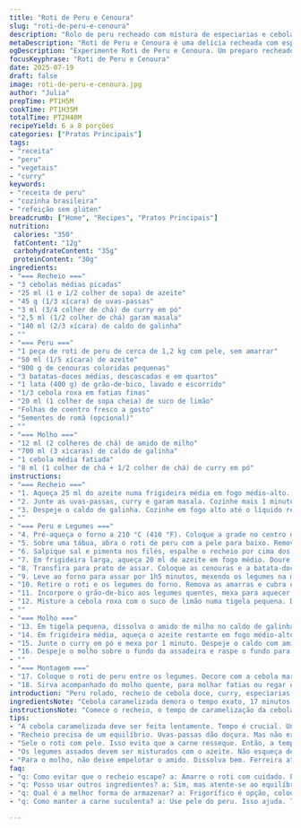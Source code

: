 ```yaml
---
title: "Roti de Peru e Cenoura"
slug: "roti-de-peru-e-cenoura"
description: "Rolo de peru recheado com mistura de especiarias e cebolas caramelizadas, acompanhado de cenouras coloridas, batata-doce e grão-de-bico. Molho espesso com curry e caldo de galinha. Alterações na quantidade de ingredientes e substituição de alguns elementos para dar um toque diferente e ajustar os tempos de cocção. Sem glúten, lactose ou ovos. Servir com coentro fresco e opcionalmente romã para um toque ácido e colorido."
metaDescription: "Roti de Peru e Cenoura é uma delícia recheada com especiarias, acompanhada de legumes coloridos e um molho espesso de curry."
ogDescription: "Experimente Roti de Peru e Cenoura. Um preparo recheado, com legumes assados e um molho de curry que encanta."
focusKeyphrase: "Roti de Peru e Cenoura"
date: 2025-07-19
draft: false
image: roti-de-peru-e-cenoura.jpg
author: "Julia"
prepTime: PT1H5M
cookTime: PT1H35M
totalTime: PT2H40M
recipeYield: 6 a 8 porções
categories: ["Pratos Principais"]
tags:
- "receita"
- "peru"
- "vegetais"
- "curry"
keywords:
- "receita de peru"
- "cozinha brasileira"
- "refeição sem glúten"
breadcrumb: ["Home", "Recipes", "Pratos Principais"]
nutrition: 
 calories: "350"
 fatContent: "12g"
 carbohydrateContent: "35g"
 proteinContent: "30g"
ingredients:
- "=== Recheio ==="
- "3 cebolas médias picadas"
- "25 ml (1 e 1/2 colher de sopa) de azeite"
- "45 g (1/3 xícara) de uvas-passas"
- "3 ml (3/4 colher de chá) de curry em pó"
- "2,5 ml (1/2 colher de chá) garam masala"
- "140 ml (2/3 xícara) de caldo de galinha"
- ""
- "=== Peru ==="
- "1 peça de roti de peru de cerca de 1,2 kg com pele, sem amarrar"
- "50 ml (1/5 xícara) de azeite"
- "900 g de cenouras coloridas pequenas"
- "3 batatas-doces médias, descascadas e em quartos"
- "1 lata (400 g) de grão-de-bico, lavado e escorrido"
- "1/3 cebola roxa em fatias finas"
- "20 ml (1 colher de sopa cheia) de suco de limão"
- "Folhas de coentro fresco a gosto"
- "Sementes de romã (opcional)"
- ""
- "=== Molho ==="
- "12 ml (2 colheres de chá) de amido de milho"
- "700 ml (3 xícaras) de caldo de galinha"
- "1 cebola média fatiada"
- "8 ml (1 colher de chá + 1/2 colher de chá) de curry em pó"
instructions:
- "=== Recheio ==="
- "1. Aqueça 25 ml do azeite numa frigideira média em fogo médio-alto. Adicione as cebolas e mexa ocasionalmente por cerca de 17 minutos, até ficarem douradas e quase caramelizadas."
- "2. Junte as uvas-passas, curry e garam masala. Cozinhe mais 1 minuto, mexendo sempre para liberar aromas."
- "3. Despeje o caldo de galinha. Cozinhe em fogo alto até o líquido reduzir quase totalmente, uns 6 minutos. Ajuste sal e pimenta. Deixe esfriar."
- ""
- "=== Peru e Legumes ==="
- "4. Pré-aqueça o forno a 210 °C (410 °F). Coloque a grade no centro do forno."
- "5. Sobre uma tábua, abra o roti de peru com a pele para baixo. Remova os filés e reserve ao centro."
- "6. Salpique sal e pimenta nos filés, espalhe o recheio por cima dos filés. Enrole cuidadosamente e use barbante culinário para amarrar o roti, deixando pontas para dar um nó. Finalize com uma volta do barbante ao redor pra manter firme."
- "7. Em frigideira larga, aqueça 20 ml de azeite em fogo médio. Doure o roti em todos os lados, uns 5 minutos no total, até pegar cor."
- "8. Transfira para prato de assar. Coloque as cenouras e a batata-doce ao redor. Regue com o azeite restante, tempere com sal e pimenta. Misture para envolver bem os legumes."
- "9. Leve ao forno para assar por 1h5 minutos, mexendo os legumes na metade do tempo para dourar por igual. Use um termômetro para carne: o recheio deve atingir 73 °C (163 °F)."
- "10. Retire o roti e os legumes do forno. Remova as amarras e cubra o roti com papel alumínio. Deixe descansar enquanto prepara o molho."
- "11. Incorpore o grão-de-bico aos legumes quentes, mexa para aquecer, ajuste temperos. Sirva em travessa aquecida."
- "12. Misture a cebola roxa com o suco de limão numa tigela pequena. Deixe descansar 10 minutos para marinar."
- ""
- "=== Molho ==="
- "13. Em tigela pequena, dissolva o amido de milho no caldo de galinha até ficar homogêneo."
- "14. Em frigideira média, aqueça o azeite restante em fogo médio-alto. Adicione a cebola e refogue até dourar, 7 minutos aproximadamente."
- "15. Junte o curry em pó e mexa por 1 minuto. Despeje o caldo com amido, mexendo sempre para evitar grumos. Aumente o fogo e deixe ferver por cerca de 11 minutos, até o molho reduzir pela metade e engrossar."
- "16. Despeje o molho sobre o fundo da assadeira e raspe o fundo para soltar todos os resíduos caramelizados. Tempere com sal e pimenta. Transfira para molheira."
- ""
- "=== Montagem ==="
- "17. Coloque o roti de peru entre os legumes. Decore com a cebola marinado, folhas de coentro e sementes de romã se quiser algo mais vibrante e ácido."
- "18. Sirva acompanhado do molho quente, para molhar fatias ou regar os legumes."
introduction: "Peru rolado, recheio de cebola doce, curry, especiarias indianas, uvas-passas e caldo de galinha. Cenouras coloridas com batata-doce, tudo assado junto. Grão-de-bico pra enriquecer. Molho denso de curry, cebola dourada, caldo concentrado. Cebola roxa maridada no suco de limão fresco pra dar frescor. Coentro limpando o paladar, pontinhos de romã pra crocância e cor. Alterei as quantidades dos ingredientes pra um toque menos doce, um pouco mais pele no roti. Troquei os 540 ml de grão-de-bico original por uma lata menor e pratos com menos óleo. Cozinhar até o recheio chamar de pronto: 73 graus no centro.  Tempo do molho estendido, para pegar textura de calda forte, nada aguado. Um toque brasileiro nas especiarias indianas, com menos garam masala, realçando o curry simples. Perfeito pra reunir gente em torno da mesa, festa pro olho e pro estômago, nada enjoativo, do jeito que a gente gosta."
ingredientsNote: "Cebola caramelizada demora o tempo exato, 17 minutos sem pressa, mexendo pouco. As uvas-passas devem ser hidratadas na gordura do azeite e especiarias, por isso coloquei um pouco mais. O caldo de galinha concentrado ajuda a dar globo no recheio, usa-se a água até evaporar, sem pensar duas vezes. O roti ideal é com pele para manter o interior úmido, evitar ressecamento. O barbante feito à mão segura tudo no lugar, sem apertar demais pra não espirrar o recheio. As cenouras coloridas trazem tocante visual, batata-doce pela doçura saudável e o grão-de-bico adiciona textura e proteína extra, substituindo outro legume que seria mais comum, como batata inglesa. A cebola roxa marinar em suco de limão cria frescor e quebra qualquer gordura adicionada. As sementes de romã são opcionais, mas recomendo pelo toque ácido e crocante. O molho espesso, feito com amido, é a colcha de retalhos da receita, que cobre tudo e faz a junção perfeita entre carne e legumes. Troquei e diminui um pouco o azeite, pra receita não ficar pesada nem oleosa demais."
instructionsNote: "Comece o recheio, o tempo de caramelização da cebola é importante: deve dourar até ficar açucarado, não queimado. Depois coloca especiarias e uvas-passas para dar toque de doçura e complexidade. Evaporar bem o caldo é chave para não molhar demais o roti por dentro. O peru deve estar à temperatura ambiente para abrir e rechear. Os filés são os melhores cortes pra rechear, dão volume e sabor mais limpo. Amarre usando o barbante em duas etapas: primeiro os pedaços soltos e depois envolver inteiro, pra evitar o recheio escapar. Frigideira quente para selar e garantir a crocância na pele. Assar os legumes junto com o peru garante que peguem sabor do suco e fiquem macios. Mexer na metade do tempo, vira chave. Deixe o roti descansar para os sucos redistribuírem. O molho é feito na mesma panela do roti, aproveitando os fundinhos caramelizados. Amido dissolve fácil, atenção para não empelotar. Cozinhar até reduzir e engrossar para pegar sabor intenso, não cair pesado. O toque final vem do molho servindo quente e do contraste entre cebola ácida e a doçura das sementes. Montagem simples, visual vibrante. Sirva quente, de preferência com farofa ou arroz simples, pra absorver tudo. Paladar multiplo: doce, ácido, especiado, terroso, crocante."
tips:
- "A cebola caramelizada deve ser feita lentamente. Tempo é crucial. Uns 17 minutos em fogo médio-alto, mexendo só de vez em quando. Dourar bem, não queimar."
- "Recheio precisa de um equilíbrio. Uvas-passas dão doçura. Mas não exagere. O curry e o garam masala trazem sabor. Ajuste o sal e a pimenta no final."
- "Sele o roti com pele. Isso evita que a carne resseque. Então, a temperatura deve ser ambiente. Assim, é fácil abrir, rechear, amarrar."
- "Os legumes assados devem ser misturados com o azeite. Não esqueça de sal e pimenta. Conducto de sabor. Mexer na metade do tempo. Crucial para dourar."
- "Para o molho, não deixe empelotar o amido. Dissolva bem. Ferreira até engrossar. O molho precisa ser denso, saboroso. Adicione cebola dourada. Mesma panela do roti"
faq:
- "q: Como evitar que o recheio escape? a: Amarre o roti com cuidado. Primeiro segure os filés soltos. Depois, envolva firmemente. Sem apertar muito."
- "q: Posso usar outros ingredientes? a: Sim, mas atente-se ao equilíbrio. Menos doce é melhor. Substituições podem alterar o sabor. Escolha com cuidado."
- "q: Qual é a melhor forma de armazenar? a: Frigorífico é opção, coloque em recipiente fechado. Pode congelar também. Isso preserva todo sabor. Descongelar antes de aquecer."
- "q: Como manter a carne suculenta? a: Use pele do peru. Isso ajuda. Tempo de descanso é essencial. Não corte logo após assar. Isso redistribui os sucos."

---
```

